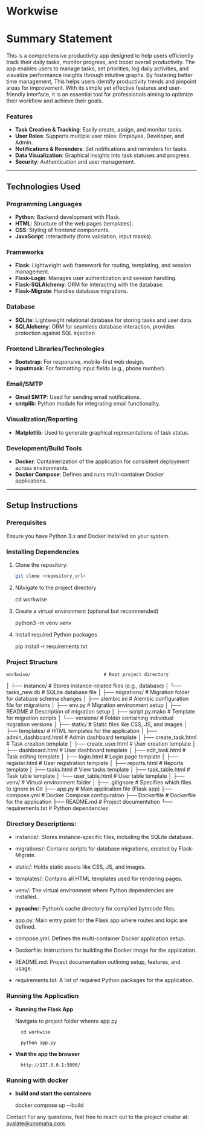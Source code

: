# Workwise

# Summary Statement

This is a comprehensive productivity app designed to help users efficiently track their daily tasks, monitor progress, and boost overall productivity. The app enables users to manage tasks, set priorities, log daily activities, and visualize performance insights through intuitive graphs. By fostering better time management, This helps users identify productivity trends and pinpoint areas for improvement. With its simple yet effective features and user-friendly interface, it is an essential tool for professionals aiming to optimize their workflow and achieve their goals.

### Features
- **Task Creation & Tracking**: Easily create, assign, and monitor tasks.
- **User Roles**: Supports multiple user roles: Employee, Developer, and Admin.
- **Notifications & Reminders**: Set notifications and reminders for tasks.
- **Data Visualization**: Graphical insights into task statuses and progress.
- **Security**: Authentication and user management.

---

## Technologies Used

### **Programming Languages**
- **Python**: Backend development with Flask.
- **HTML**: Structure of the web pages (templates).
- **CSS**: Styling of frontend components.
- **JavaScript**: Interactivity (form validation, input masks).

### **Frameworks**
- **Flask**: Lightweight web framework for routing, templating, and session management.
- **Flask-Login**: Manages user authentication and session handling.
- **Flask-SQLAlchemy**: ORM for interacting with the database.
- **Flask-Migrate**: Handles database migrations.

### **Database**
- **SQLite**: Lightweight relational database for storing tasks and user data.
- **SQLAlchemy**: ORM for seamless database interaction, provides protection against SQL injection

### **Frontend Libraries/Technologies**
- **Bootstrap**: For responsive, mobile-first web design.
- **Inputmask**: For formatting input fields (e.g., phone number).

### **Email/SMTP**
- **Gmail SMTP**: Used for sending email notifications.
- **smtplib**: Python module for integrating email functionality.

### **Visualization/Reporting**
- **Matplotlib**: Used to generate graphical representations of task status.

### **Development/Build Tools**
- **Docker**: Containerization of the application for consistent deployment across environments.
- **Docker Compose**: Defines and runs multi-container Docker applications.

---

## Setup Instructions

### Prerequisites
Ensure you have Python 3.x and Docker installed on your system.

### Installing Dependencies
1. Clone the repository:
   ```bash
   git clone <repository_url>

2. NAvigate to the project directory

    cd workwise

3. Create a virtual environment (optional but recommended)

    python3 -m venv venv

4. Install required Python packages

    pip install -r requirements.txt


### Project Structure

    workwise/                           # Root project directory
│
├── instance/                        # Stores instance-related files (e.g., database)
│   └── tasks_new.db                 # SQLite database file
│
├── migrations/                      # Migration folder for database schema changes
│   ├── alembic.ini                  # Alembic configuration file for migrations
│   ├── env.py                       # Migration environment setup
│   ├── README                       # Description of migration setup
│   ├── script.py.mako               # Template for migration scripts
│   └── versions/                    # Folder containing individual migration versions
│
├── static/                          # Static files like CSS, JS, and images
│
├── templates/                       # HTML templates for the application
│   ├── admin_dashboard.html         # Admin dashboard template
│   ├── create_task.html             # Task creation template
│   ├── create_user.html             # User creation template
│   ├── dashboard.html               # User dashboard template
│   ├── edit_task.html               # Task editing template
│   ├── login.html                   # Login page template
│   ├── register.html                # User registration template
│   ├── reports.html                 # Reports template
│   ├── tasks.html                   # View tasks template
│   ├── task_table.html              # Task table template
│   └── user_table.html              # User table template
│
├── venv/                            # Virtual environment folder
│
├── .gitignore                       # Specifies which files to ignore in Git
├── app.py                           # Main application file (Flask app)
├── compose.yml                      # Docker Compose configuration
├── Dockerfile                       # Dockerfile for the application
├── README.md                        # Project documentation
└── requirements.txt                 # Python dependencies

### Directory Descriptions:

- instance/: Stores instance-specific files, including the SQLite database.

- migrations/: Contains scripts for database migrations, created by Flask-Migrate.

- static/: Holds static assets like CSS, JS, and images.

- templates/: Contains all HTML templates used for rendering pages.

- venv/: The virtual environment where Python dependencies are installed.

- __pycache__/: Python’s cache directory for compiled bytecode files.

- app.py: Main entry point for the Flask app where routes and logic are defined.

- compose.yml: Defines the multi-container Docker application setup.

- Dockerfile: Instructions for building the Docker image for the application.

- README.md: Project documentation outlining setup, features, and usage.

- requirements.txt: A list of required Python packages for the application.


### Running the Application

- **Running the Flask App**

    Navigate to project folder whenre app.py 

        cd workwise

        python app.py
    
- **Visit the app the browser**

        http://127.0.0.1:5000/


### Running with docker

- **build and start the containers**

    docker compose up --build


Contact
For any questions, feel free to reach out to the project creator at: ayalate@unomaha.com.
